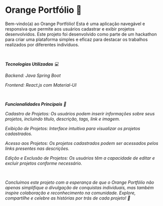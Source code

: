 # Orange Portfólio 🍊

Bem-vindo(a) ao Orange Portfólio! Esta é uma aplicação navegável e responsiva que permite aos usuários cadastrar e exibir projetos desenvolvidos. Este projeto foi desenvolvido como parte de um hackathon para criar uma plataforma simples e eficaz para destacar os trabalhos realizados por diferentes indivíduos.

<br>

<i><b>Tecnologias Utilizadas</b><i> 💻

Backend: Java Spring Boot

Frontend: React.js com Material-UI

<br>

<i><b>Funcionalidades Principais</b><i> 🚀

Cadastro de Projetos: Os usuários podem inserir informações sobre seus projetos, incluindo título, descrição, tags, link e imagem.

Exibição de Projetos: Interface intuitiva para visualizar os projetos cadastrados.

Acesso aos Projetos: Os projetos cadastrados podem ser acessados pelos links presentes nas descrições.

Edição e Exclusão de Projetos: Os usuários têm a capacidade de editar e excluir projetos conforme necessário.

<br>

Concluímos este projeto com a esperança de que o Orange Portfólio não apenas simplifique a divulgação de conquistas individuais, mas também inspire colaboração e reconhecimento na comunidade. Explore, compartilhe e celebre as histórias por trás de cada projeto! 🌟
